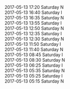 2017-05-13 17:20 Saturday  N  
2017-05-13 16:40 Saturday  I  
2017-05-13 16:35 Saturday  N  
2017-05-13 13:55 Saturday  I  
2017-05-13 12:50 Saturday  N  
2017-05-13 12:35 Saturday  I  
2017-05-13 12:30 Saturday  N  
2017-05-13 11:50 Saturday  I  
2017-05-13 11:40 Saturday  N  
2017-05-13 08:45 Saturday  I  
2017-05-13 08:30 Saturday  N  
2017-05-13 06:25 Saturday  I  
2017-05-13 05:35 Saturday  N  
2017-05-13 05:25 Saturday  I  
2017-05-13 05:15 Saturday  N  
